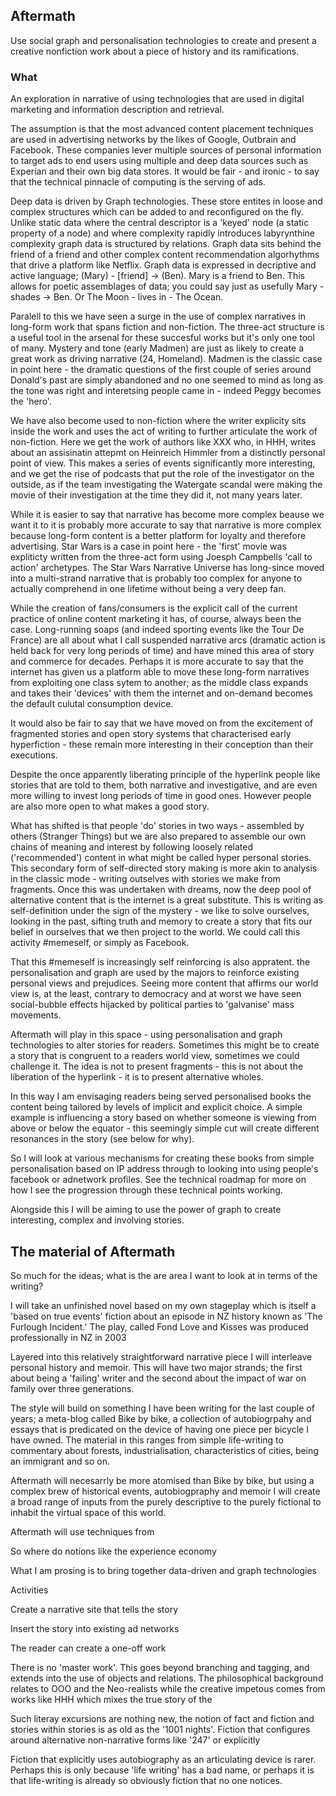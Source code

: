 ## Aftermath

Use social graph and personalisation technologies to create and present a creative nonfiction work about a piece of history and its ramifications.

### What

An exploration in narrative of using technologies that are used in digital marketing and information description and retrieval.

The assumption is that the most advanced content placement techniques are used in advertising networks by the likes of Google, Outbrain and Facebook. These companies lever multiple sources of personal information to target ads to end users using multiple and deep data sources such as Experian and their own big data stores. It would be fair - and ironic - to say that the technical pinnacle of computing is the serving of ads.

Deep data is driven by Graph technologies. These store entites in loose and complex structures which can be added to and reconfigured on the fly. Unlike static data where the central descriptor is a 'keyed' node (a static property of a node) and where complexity rapidly introduces labyrynthine complexity graph data is structured by relations. Graph data sits behind the friend of a friend and other complex content recommendation algorhythms that drive a platform like Netflix. Graph data is expressed in decriptive and active language; (Mary) - [friend] -> (Ben). Mary is a friend to Ben. This allows for poetic assemblages of data; you could say just as usefully Mary - shades -> Ben. Or The Moon - lives in - The Ocean.

Paralell to this we have seen a surge in the use of complex narratives in long-form work that spans fiction and non-fiction. The three-act structure is a useful tool in the arsenal for these succesful works but it's only one tool of many. Mystery and tone (early Madmen) are just as likely to create a great work as driving narrative (24, Homeland). Madmen is the classic case in point here - the dramatic questions of the first couple of series around Donald's past are simply abandoned and no one seemed to mind as long as the tone was right and interetsing people came in - indeed Peggy becomes the 'hero'. 

We have also become used to non-fiction where the writer explicity sits inside the work and uses the act of writing to further articulate the work of non-fiction. Here we get the work of authors like XXX who, in HHH, writes about an assisinatin attepmt on Heinreich Himmler from a distinctly personal point of view. This makes a series of events significantly more interesting, and we get the rise of podcasts that put the role of the investigator on the outside, as if the team investigating the Watergate scandal were making the movie of their investigation at the time they did it, not many years later.

While it is easier to say that narrative has become more complex beause we want it to it is probably more accurate to say that narrative is more complex because long-form content is a better platform for loyalty and therefore advertising. Star Wars is a case in point here - the 'first' movie was expliticty written from the three-act form using Joesph Campbells 'call to action' archetypes. The Star Wars Narrative Universe has long-since moved into a multi-strand narrative that is probably too complex for anyone to actually comprehend in one lifetime without being a very deep fan. 

While the creation of fans/consumers is the explicit call of the current practice of online content marketing it has, of course, always been the case. Long-running soaps (and indeed sporting events like the Tour De France) are all about what I call suspended narrative arcs (dramatic action is held back for very long periods of time) and have mined this area of story and commerce for decades. Perhaps it is more accurate to say that the internet has given us a platform able to move these long-form narratives from exploiting one class sytem to another; as the middle class expands and takes their 'devices' with them the internet and on-demand becomes the default culutal consumption device. 

It would also be fair to say that we have moved on from the excitement of fragmented stories and open story systems that characterised early hyperfiction - these remain more interesting in their conception than their executions. 

Despite the once apparently liberating principle of the hyperlink people like  stories that are told to them, both narrative and investigative, and are even more willing to invest long periods of time in good ones. However people are also more open to what makes a good story. 

What has shifted is that people 'do' stories in two ways - assembled by others (Stranger Things) but we are also prepared to assemble our own chains of meaning and interest by following loosely related ('recommended') content in what might be called hyper personal stories. This secondary form of self-directed story making is more akin to analysis in the classic mode - writing outselves with stories we make from fragments. Once this was undertaken with dreams, now the deep pool of alternative content that is the internet is a great substitute. This is writing as self-definition under the sign of the mystery - we like to solve ourselves, looking in the past, sifting truth and memory to create a story that fits our belief in ourselves that we then project to the world. We could call this activity #memeself, or simply as Facebook.

That this #memeself is increasingly self reinforcing is also appratent. the personalisation and graph are used by the majors to reinforce existing personal views and prejudices. Seeing more content that affirms our world view is, at the least, contrary to democracy and at worst we have seen social-bubble effects hijacked by political parties to 'galvanise' mass movements. 

Aftermath will play in this space - using personalisation and graph technologies to alter stories for readers. Sometimes this might be to create a story that is congruent to a readers world view, sometimes we could challenge it. The idea is not to present fragments - this is not about the liberation of the hyperlink - it is to present alternative wholes. 

In this way I am envisaging readers being served personalised books the content being tailored by levels of implicit and explicit choice. A simple example is influencing a story based on whether someone is viewing from above or below the equator - this seemingly simple cut will create different resonances in the story (see below for why).

So I will look at various mechanisms for creating these books from simple personalisation based on IP address through to looking into using people's facebook or adnetwork profiles. See the technical roadmap for more on how I see the progression through these technical points working.

Alongside this I will be aiming to use the power of graph to create interesting, complex and involving stories. 




## The material of Aftermath

So much for the ideas; what is the are area I want to look at in terms of the writing?

I will take an unfinished novel based on my own stageplay which is itself a 'based on true events' fiction about an episode in NZ history known as 'The Furlough Incident.' The play, called Fond Love and Kisses was produced professionally in NZ in 2003

Layered into this relatively straightforward narrative piece I will interleave personal history and memoir. This will have two major strands; the first about being a 'failing' writer and the second about the impact of war on family over three generations. 

The style will build on something I have been writing for the last couple of years; a meta-blog called Bike by bike, a collection of autobiogrpahy and essays that is predicated on the device of having one piece per bicycle I have owned. The material in this ranges from simple life-writing to commentary about forests, industrialisation, characteristics of cities, being an immigrant and so on.

Aftermath will necesarrly be more atomised than Bike by bike, but using a complex brew of historical events, autobiogpraphy and memoir I will create a broad range of inputs from the purely descriptive to the purely fictional to inhabit the virtual space of this world.






Aftermath will use techniques from 



So where do notions like the experience economy

What I am prosing is to bring together data-driven and graph technologies


Activities

Create a narrative site that tells the story

Insert the story into existing ad networks

The reader can create a one-off work 

There is no 'master work'. This goes beyond branching and tagging, and extends into the use of objects and relations. The philosophical background relates to OOO and the Neo-realists while the creative impetous comes from works like HHH which mixes the true story of the 

Such literay excursions are nothing new, the notion of fact and fiction and stories within stories is as old as the '1001 nights'. Fiction that configures around alternative non-narrative forms like '247' or explicitly 

Fiction that explicitly uses autobiography as an articulating device is rarer. Perhaps this is only because 'life writing' has a bad name, or perhaps it is that life-writing is already so obviously fiction that no one notices.
